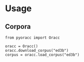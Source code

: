 # Usage

## Corpora

```
from pyoracc import Oracc

oracc = Oracc()
oracc.download_corpus("ed3b")
corpus = oracc.load_corpus("ed3b")
```